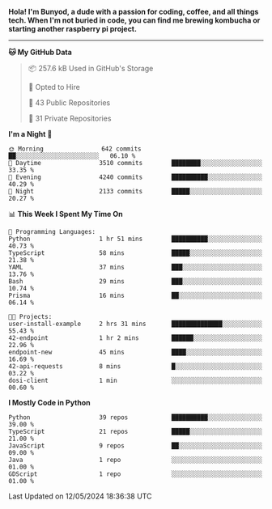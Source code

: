 <p>
<b>Hola! I'm Bunyod, a dude with a passion for coding, coffee, and all things tech. When I'm not buried in code, you can find me brewing kombucha or starting another raspberry pi project.</b>
</p>

---

<!--START_SECTION:waka-->
**🐱 My GitHub Data** 

> 📦 257.6 kB Used in GitHub's Storage 
 > 
> 💼 Opted to Hire
 > 
> 📜 43 Public Repositories 
 > 
> 🔑 31 Private Repositories 
 > 
**I'm a Night 🦉** 

```text
🌞 Morning                642 commits         ██░░░░░░░░░░░░░░░░░░░░░░░   06.10 % 
🌆 Daytime                3510 commits        ████████░░░░░░░░░░░░░░░░░   33.35 % 
🌃 Evening                4240 commits        ██████████░░░░░░░░░░░░░░░   40.29 % 
🌙 Night                  2133 commits        █████░░░░░░░░░░░░░░░░░░░░   20.27 % 
```


📊 **This Week I Spent My Time On** 

```text
💬 Programming Languages: 
Python                   1 hr 51 mins        ██████████░░░░░░░░░░░░░░░   40.73 % 
TypeScript               58 mins             █████░░░░░░░░░░░░░░░░░░░░   21.38 % 
YAML                     37 mins             ███░░░░░░░░░░░░░░░░░░░░░░   13.76 % 
Bash                     29 mins             ███░░░░░░░░░░░░░░░░░░░░░░   10.74 % 
Prisma                   16 mins             ██░░░░░░░░░░░░░░░░░░░░░░░   06.14 % 

🐱‍💻 Projects: 
user-install-example     2 hrs 31 mins       ██████████████░░░░░░░░░░░   55.43 % 
42-endpoint              1 hr 2 mins         ██████░░░░░░░░░░░░░░░░░░░   22.96 % 
endpoint-new             45 mins             ████░░░░░░░░░░░░░░░░░░░░░   16.69 % 
42-api-requests          8 mins              █░░░░░░░░░░░░░░░░░░░░░░░░   03.22 % 
dosi-client              1 min               ░░░░░░░░░░░░░░░░░░░░░░░░░   00.60 % 
```

**I Mostly Code in Python** 

```text
Python                   39 repos            ██████████░░░░░░░░░░░░░░░   39.00 % 
TypeScript               21 repos            █████░░░░░░░░░░░░░░░░░░░░   21.00 % 
JavaScript               9 repos             ██░░░░░░░░░░░░░░░░░░░░░░░   09.00 % 
Java                     1 repo              ░░░░░░░░░░░░░░░░░░░░░░░░░   01.00 % 
GDScript                 1 repo              ░░░░░░░░░░░░░░░░░░░░░░░░░   01.00 % 
```




 Last Updated on 12/05/2024 18:36:38 UTC
<!--END_SECTION:waka-->
